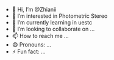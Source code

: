 - 👋 Hi, I’m @Zhianii
- 👀 I’m interested in Photometric Stereo
- 🌱 I’m currently learning in uestc
- 💞️ I’m looking to collaborate on ...
- 📫 How to reach me ...
- 😄 Pronouns: ...
- ⚡ Fun fact: ...

<!---
Zhianii/Zhianii is a ✨ special ✨ repository because its `README.md` (this file) appears on your GitHub profile.
You can click the Preview link to take a look at your changes.
--->

